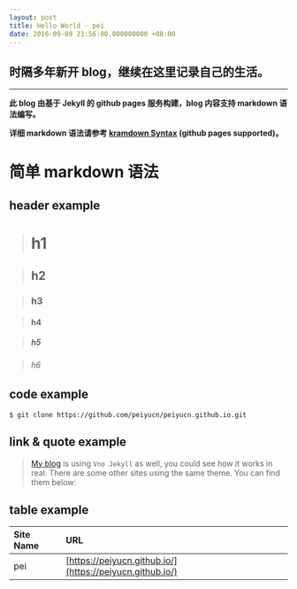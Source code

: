 ```yaml
---
layout: post
title: Hello World - pei
date: 2016-09-09 21:56:00.000000000 +08:00
---
```


## 时隔多年新开 blog，继续在这里记录自己的生活。
***

**此 blog 由基于 Jekyll 的 github pages 服务构建，blog 内容支持 markdown 语法编写。**

**详细 markdown 语法请参考 [kramdown Syntax](http://kramdown.gettalong.org/syntax.html) (github pages supported)。**

# 简单 markdown 语法

## header example

> # h1

> ## h2

> ### h3

> #### h4

> ##### h5

> ###### h6

## code example
``` code
$ git clone https://github.com/peiyucn/peiyucn.github.io.git
```

## link & quote example
>[My blog](https://peiyucn.github.io/) is using `Vno Jekyll` as well, you could see how it works in real. There are some other sites using the same theme. You can find them below:

## table example

| Site Name | URL                                                      |
|:--------- |:---------------------------------------------------------|
| pei       | [https://peiyucn.github.io/](https://peiyucn.github.io/) |